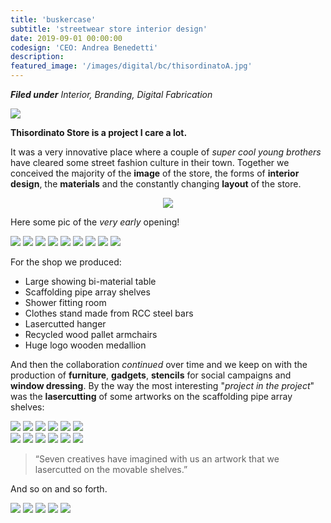```yaml
---
title: 'buskercase'
subtitle: 'streetwear store interior design'
date: 2019-09-01 00:00:00
codesign: 'CEO: Andrea Benedetti'
description:
featured_image: '/images/digital/bc/thisordinatoA.jpg'
---
```


_**Filed under** Interior, Branding, Digital Fabrication_

![](/images/digital/th/wall.jpg)

**Thisordinato Store is a project I care a lot.**


It was a very innovative place where a couple of *super cool young brothers* have cleared some street fashion culture in their town.
Together we conceived the majority of the **image** of the store, the forms of **interior design**, the **materials** and the constantly changing **layout** of the store.


<p align="center">
  <img src="/images/digital/th/logo.png">
</p>

Here some pic of the *very early* opening!


<div class="gallery" data-columns="3">
	<img src="/images/digital/th/postprod/1.jpg">
	<img src="/images/digital/th/postprod/2.jpg">
	<img src="/images/digital/th/postprod/3.jpg">
	<img src="/images/digital/th/postprod/4.jpg">
	<img src="/images/digital/th/postprod/5.jpg">
	<img src="/images/digital/th/postprod/6.jpg">
	<img src="/images/digital/th/postprod/7.jpg">
	<img src="/images/digital/th/postprod/8.jpg">
	<img src="/images/digital/th/postprod/9.jpg">
</div>

For the shop we produced:

* Large showing bi-material table
* Scaffolding pipe array shelves
* Shower fitting room
* Clothes stand made from RCC steel bars
* Lasercutted hanger
* Recycled wood pallet armchairs
* Huge logo wooden medallion


And then the collaboration *continued* over time and we keep on with the production of **furniture**, **gadgets**, **stencils** for social campaigns and **window dressing**.
By the way the most interesting "*project in the project*" was the **lasercutting** of some artworks on the scaffolding pipe array shelves:

<div class="gallery" data-columns="3">
	<img src="/images/digital/th/sq1.jpg">
	<img src="/images/digital/th/sq2.jpg">
	<img src="/images/digital/th/sq3.jpg">
	<img src="/images/digital/th/sq4.jpg">
	<img src="/images/digital/th/sq5.jpg">
	<img src="/images/digital/th/sq6.jpg">
</div>

<div class="gallery" data-columns="6">
	<img src="/images/digital/th/m1.jpg">
	<img src="/images/digital/th/m2.jpg">
	<img src="/images/digital/th/m3.jpg">
	<img src="/images/digital/th/m4.jpg">
	<img src="/images/digital/th/m5.jpg">
	<img src="/images/digital/th/m6.jpg">
</div>

> “Seven creatives have imagined with us an artwork that we lasercutted on the movable shelves.”

And so on and so forth.

<div class="gallery" data-columns="3">
	<img src="/images/digital/th/1.jpg">
	<img src="/images/digital/th/2.jpg">
	<img src="/images/digital/th/3.jpg">
	<img src="/images/digital/th/4.jpg">
	<img src="/images/digital/th/5.jpg">
</div>
